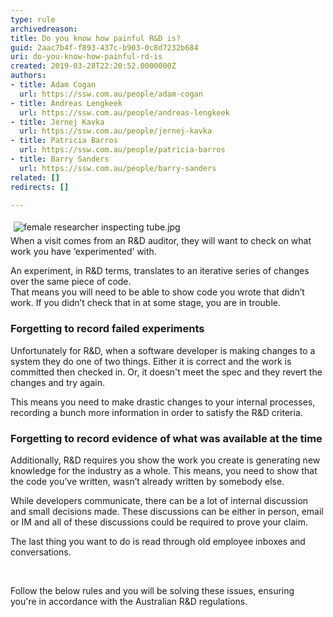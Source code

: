 ```yaml
---
type: rule
archivedreason: 
title: Do you know how painful R&D is?
guid: 2aac7b4f-f893-437c-b903-0c8d7232b684
uri: do-you-know-how-painful-rd-is
created: 2019-03-28T22:20:52.0000000Z
authors:
- title: Adam Cogan
  url: https://ssw.com.au/people/adam-cogan
- title: Andreas Lengkeek
  url: https://ssw.com.au/people/andreas-lengkeek
- title: Jernej Kavka
  url: https://ssw.com.au/people/jernej-kavka
- title: Patricia Barros
  url: https://ssw.com.au/people/patricia-barros
- title: Barry Sanders
  url: https://ssw.com.au/people/barry-sanders
related: []
redirects: []

---
```



<p class="ssw15-rteElement-P">​<img src="/SiteAssets/do-you-know-how-painful-r-d-is/female%20researcher%20inspecting%20tube.jpg" alt="female researcher inspecting tube.jpg" style="margin&#58;5px;" /><br>When a visit comes from an R&amp;D auditor, they will want to check on what work you have ‘experimented’ with.<br></p><p class="ssw15-rteElement-P">An experiment, in R&amp;D terms, translates to an iterative series of changes over the same piece of code.​<br>That means you will need to be able to show code you wrote that didn’t work. If you didn’t check that in at some stage, you are in trouble.<br></p><h3 class="ssw15-rteElement-H3">Forgetting to record failed experiments<br></h3><p class="ssw15-rteElement-P">Unfortunately for R&amp;D, when a software developer is making changes to a system they do one of two things. Either it is correct and the work is committed then checked in. Or, it doesn't meet the spec and they revert the changes and try again.</p><p class="ssw15-rteElement-P">This means you need to make drastic changes to your internal processes, recording a bunch more information in order to satisfy the R&amp;D criteria.<br></p><h3 class="ssw15-rteElement-H3">Forgetting to record evidence of what was available at the time</h3><p class="ssw15-rteElement-P">​Additionally, R&amp;D requires you show the work you create is generating new knowledge for the industry as a whole. This means, you need to show that the code you’ve written, wasn’t already written by somebody else.<br></p><p class="ssw15-rteElement-P">While developers communicate, there can be a lot of internal discussion and small decisions made. These discussions can be either in person, email or IM and all of these discussions could be required to prove your claim​.<br></p><p class="ssw15-rteElement-P">The last thing you want to do is read through old employee inboxes and conversations.​​<br></p><p class="ssw15-rteElement-P"><br></p><p class="ssw15-rteElement-P">Follow the below rules and you will be solving these issues, ensuring you're&#160;in accordance with the&#160;Australian R&amp;D regulations.<br><br></p><p class="ssw15-rteElement-P"></p>
<br><excerpt class='endintro'></excerpt><br>




